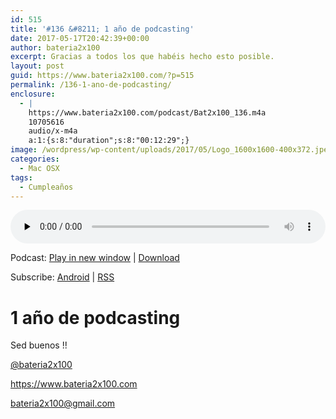 ```yaml
---
id: 515
title: '#136 &#8211; 1 año de podcasting'
date: 2017-05-17T20:42:39+00:00
author: bateria2x100
excerpt: Gracias a todos los que habéis hecho esto posible.
layout: post
guid: https://www.bateria2x100.com/?p=515
permalink: /136-1-ano-de-podcasting/
enclosure:
  - |
    https://www.bateria2x100.com/podcast/Bat2x100_136.m4a
    10705616
    audio/x-m4a
    a:1:{s:8:"duration";s:8:"00:12:29";}
image: /wordpress/wp-content/uploads/2017/05/Logo_1600x1600-400x372.jpeg
categories:
  - Mac OSX
tags:
  - Cumpleaños
---
```

<div class="powerpress_player" id="powerpress_player_5985">
  <audio class="wp-audio-shortcode" id="audio-515-138" preload="none" style="width: 100%;" controls="controls"><source type="audio/mpeg" src="https://www.bateria2x100.com/podcast/Bat2x100_136.m4a?_=138" /><a href="https://www.bateria2x100.com/podcast/Bat2x100_136.m4a">https://www.bateria2x100.com/podcast/Bat2x100_136.m4a</a></audio>
</div>

<p class="powerpress_links powerpress_links_m4a">
  Podcast: <a href="https://www.bateria2x100.com/podcast/Bat2x100_136.m4a" class="powerpress_link_pinw" target="_blank" title="Play in new window" onclick="return powerpress_pinw('https://www.bateria2x100.com/?powerpress_pinw=515-podcast');" rel="nofollow">Play in new window</a> | <a href="https://www.bateria2x100.com/podcast/Bat2x100_136.m4a" class="powerpress_link_d" title="Download" rel="nofollow" download="Bat2x100_136.m4a">Download</a>
</p>

<p class="powerpress_links powerpress_subscribe_links">
  Subscribe: <a href="https://subscribeonandroid.com/www.bateria2x100.com/feed/podcast/" class="powerpress_link_subscribe powerpress_link_subscribe_android" title="Subscribe on Android" rel="nofollow">Android</a> | <a href="https://www.bateria2x100.com/feed/podcast/" class="powerpress_link_subscribe powerpress_link_subscribe_rss" title="Subscribe via RSS" rel="nofollow">RSS</a>
</p>

# 1 año de podcasting

Sed buenos !!

[@bateria2x100](https://Twitter.com/bateria2x100)
  
<https://www.bateria2x100.com>
  
[&#98;&#x61;&#116;&#x65;&#114;i&#x61;&#50;&#x78;&#49;&#x30;&#48;&#x40;&#103;&#x6d;&#97;&#x69;&#108;.&#x63;&#111;&#x6d;](&#109;a&#x69;&#108;&#x74;&#111;&#x3a;&#98;&#x61;&#116;&#x65;&#114;i&#x61;&#50;&#x78;&#49;&#x30;&#48;&#x40;&#103;&#x6d;&#97;&#x69;&#108;.&#x63;&#111;&#x6d;)

<table>
  <tr />
  
  <tr />
</table>

<table>
  <tr />
  
  <tr />
</table>